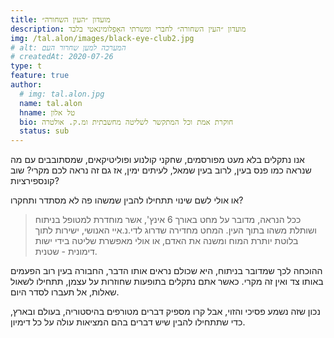 ```yaml
---
title: מועדון ״העין השחורה״
description: מועדון ״העין השחורה״ לחברי ומשרתי האָפֵלומינאטי בלבד
img: /tal.alon/images/black-eye-club2.jpg
# alt: המערכה למען שחרור העם
# createdAt: 2020-07-26
type: t
feature: true
author:
  # img: tal.alon.jpg
  name: tal.alon
  hname: טל אלון
  bio: חוקרת אמת וכל המתקשר לשליטה מחשבתית ומ.ק. אולטרה
  status: sub
---
```


<!-- ## הערות -->

אנו נתקלים בלא מעט מפורסמים, שחקני קולנוע ופוליטיקאים, שמסתובבים עם מה שנראה כמו פנס בעין, לרוב בעין שמאל, לעיתים ימין, אז גם זה נראה לכם מקרי? שוב קונספירציות?

או אולי לשם שינוי תתחילו להבין שמשהו פה לא מסתדר ותחקרו?

> ככל הנראה, מדובר על מחט באורך 6 אינץ', אשר מוחדרת למטופל בניתוח ושותלת משהו בתוך העין. המחט מחדירה שדרוג לדי.נ.איי האנושי, ישירות לתוך בלוטת יותרת המוח ומשנה את האדם, או אולי מאפשרת שליטה בידי ישות דימונית - שטנית.

ההוכחה לכך שמדובר בניתוח, היא שכולם נראים אותו הדבר, החבורה בעין רוב הפעמים באותו צד ואין זה מקרי. כאשר אתם נתקלים בתופעות שחוזרות על עצמן, תתחילו לשאול שאלות, אל תעברו לסדר היום.

נכון שזה נשמע פסיכי והזוי, אבל קרו מספיק דברים מטורפים בהיסטוריה, בעולם ובארץ, כדי שתתחילו להבין שיש דברים בהם המציאות עולה על כל דימיון.

[^1]: [חתלתולות מין בתעשיית הבידור](https://youtu.be/_sMXYGU8Gnc)
[^2]: [ הצצה לאיך נראים אנשי תעשיית הבידור שעברו שעבוד ותכנות](https://m.facebook.com/story.php?story_fbid=1325333210843856&id=455942847782901)